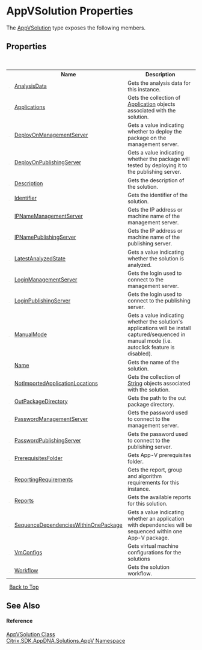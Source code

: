 # AppVSolution Properties
 

The <a href="T_Citrix_SDK_AppDNA_Solutions_AppV_AppVSolution">AppVSolution</a> type exposes the following members.


## Properties
&nbsp;<table><tr><th></th><th>Name</th><th>Description</th></tr><tr><td>![Public property](media/pubproperty.gif "Public property")</td><td><a href="P_Citrix_SDK_AppDNA_Solutions_AppV_AppVSolution_AnalysisData">AnalysisData</a></td><td>
Gets the analysis data for this instance.</td></tr><tr><td>![Public property](media/pubproperty.gif "Public property")</td><td><a href="P_Citrix_SDK_AppDNA_Solutions_AppV_AppVSolution_Applications">Applications</a></td><td>
Gets the collection of <a href="T_Citrix_SDK_AppDNA_Application">Application</a> objects associated with the solution.</td></tr><tr><td>![Public property](media/pubproperty.gif "Public property")</td><td><a href="P_Citrix_SDK_AppDNA_Solutions_AppV_AppVSolution_DeployOnManagementServer">DeployOnManagementServer</a></td><td>
Gets a value indicating whether to deploy the package on the management server.</td></tr><tr><td>![Public property](media/pubproperty.gif "Public property")</td><td><a href="P_Citrix_SDK_AppDNA_Solutions_AppV_AppVSolution_DeployOnPublishingServer">DeployOnPublishingServer</a></td><td>
Gets a value indicating whether the package will tested by deploying it to the publishing server.</td></tr><tr><td>![Public property](media/pubproperty.gif "Public property")</td><td><a href="P_Citrix_SDK_AppDNA_Solutions_AppV_AppVSolution_Description">Description</a></td><td>
Gets the description of the solution.</td></tr><tr><td>![Public property](media/pubproperty.gif "Public property")</td><td><a href="P_Citrix_SDK_AppDNA_Solutions_AppV_AppVSolution_Identifier">Identifier</a></td><td>
Gets the identifier of the solution.</td></tr><tr><td>![Public property](media/pubproperty.gif "Public property")</td><td><a href="P_Citrix_SDK_AppDNA_Solutions_AppV_AppVSolution_IPNameManagementServer">IPNameManagementServer</a></td><td>
Gets the IP address or machine name of the management server.</td></tr><tr><td>![Public property](media/pubproperty.gif "Public property")</td><td><a href="P_Citrix_SDK_AppDNA_Solutions_AppV_AppVSolution_IPNamePublishingServer">IPNamePublishingServer</a></td><td>
Gets the IP address or machine name of the publishing server.</td></tr><tr><td>![Public property](media/pubproperty.gif "Public property")</td><td><a href="P_Citrix_SDK_AppDNA_Solutions_AppV_AppVSolution_LatestAnalyzedState">LatestAnalyzedState</a></td><td>
Gets a value indicating whether the solution is analyzed.</td></tr><tr><td>![Public property](media/pubproperty.gif "Public property")</td><td><a href="P_Citrix_SDK_AppDNA_Solutions_AppV_AppVSolution_LoginManagementServer">LoginManagementServer</a></td><td>
Gets the login used to connect to the management server.</td></tr><tr><td>![Public property](media/pubproperty.gif "Public property")</td><td><a href="P_Citrix_SDK_AppDNA_Solutions_AppV_AppVSolution_LoginPublishingServer">LoginPublishingServer</a></td><td>
Gets the login used to connect to the publishing server.</td></tr><tr><td>![Public property](media/pubproperty.gif "Public property")</td><td><a href="P_Citrix_SDK_AppDNA_Solutions_AppV_AppVSolution_ManualMode">ManualMode</a></td><td>
Gets a value indicating whether the solution's applications will be install captured/sequenced in manual mode (i.e. autoclick feature is disabled).</td></tr><tr><td>![Public property](media/pubproperty.gif "Public property")</td><td><a href="P_Citrix_SDK_AppDNA_Solutions_AppV_AppVSolution_Name">Name</a></td><td>
Gets the name of the solution.</td></tr><tr><td>![Public property](media/pubproperty.gif "Public property")</td><td><a href="P_Citrix_SDK_AppDNA_Solutions_AppV_AppVSolution_NotImportedApplicationLocations">NotImportedApplicationLocations</a></td><td>
Gets the collection of <a href="http://msdn2.microsoft.com/en-us/library/s1wwdcbf" target="_blank">String</a> objects associated with the solution.</td></tr><tr><td>![Public property](media/pubproperty.gif "Public property")</td><td><a href="P_Citrix_SDK_AppDNA_Solutions_AppV_AppVSolution_OutPackageDirectory">OutPackageDirectory</a></td><td>
Gets the path to the out package directory.</td></tr><tr><td>![Public property](media/pubproperty.gif "Public property")</td><td><a href="P_Citrix_SDK_AppDNA_Solutions_AppV_AppVSolution_PasswordManagementServer">PasswordManagementServer</a></td><td>
Gets the password used to connect to the management server.</td></tr><tr><td>![Public property](media/pubproperty.gif "Public property")</td><td><a href="P_Citrix_SDK_AppDNA_Solutions_AppV_AppVSolution_PasswordPublishingServer">PasswordPublishingServer</a></td><td>
Gets the password used to connect to the publishing server.</td></tr><tr><td>![Public property](media/pubproperty.gif "Public property")</td><td><a href="P_Citrix_SDK_AppDNA_Solutions_AppV_AppVSolution_PrerequisitesFolder">PrerequisitesFolder</a></td><td>
Gets App-V prerequisites folder.</td></tr><tr><td>![Public property](media/pubproperty.gif "Public property")</td><td><a href="P_Citrix_SDK_AppDNA_Solutions_AppV_AppVSolution_ReportingRequirements">ReportingRequirements</a></td><td>
Gets the report, group and algorithm requirements for this instance.</td></tr><tr><td>![Public property](media/pubproperty.gif "Public property")</td><td><a href="P_Citrix_SDK_AppDNA_Solutions_AppV_AppVSolution_Reports">Reports</a></td><td>
Gets the available reports for this solution.</td></tr><tr><td>![Public property](media/pubproperty.gif "Public property")</td><td><a href="P_Citrix_SDK_AppDNA_Solutions_AppV_AppVSolution_SequenceDependenciesWithinOnePackage">SequenceDependenciesWithinOnePackage</a></td><td>
Gets a value indicating whether an application with dependencies will be sequenced within one App-V package.</td></tr><tr><td>![Public property](media/pubproperty.gif "Public property")</td><td><a href="P_Citrix_SDK_AppDNA_Solutions_AppV_AppVSolution_VmConfigs">VmConfigs</a></td><td>
Gets virtual machine configurations for the solutions</td></tr><tr><td>![Public property](media/pubproperty.gif "Public property")</td><td><a href="P_Citrix_SDK_AppDNA_Solutions_AppV_AppVSolution_Workflow">Workflow</a></td><td>
Gets the solution workflow.</td></tr></table>&nbsp;
<a href="#appvsolution-properties">Back to Top</a>

## See Also


#### Reference
<a href="T_Citrix_SDK_AppDNA_Solutions_AppV_AppVSolution">AppVSolution Class</a><br /><a href="N_Citrix_SDK_AppDNA_Solutions_AppV">Citrix.SDK.AppDNA.Solutions.AppV Namespace</a><br />